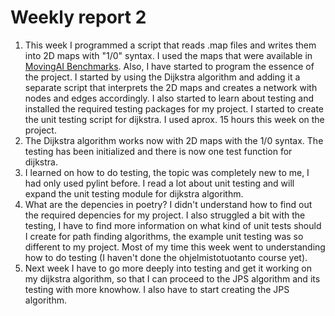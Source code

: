 # Weekly report 2

1. This week I programmed a script that reads .map files and writes them into 2D maps with "1/0" syntax. I used the maps that were available in [MovingAI Benchmarks](https://www.movingai.com/benchmarks/street/index.html.). Also, I have started to program the essence of the project. I started by using the Dijkstra algorithm and adding it a separate script that interprets the 2D maps and creates a network with nodes and edges accordingly. I also started to learn about testing and installed the required testing packages for my project. I started to create the unit testing script for dijkstra. I used aprox. 15 hours this week on the project.
2. The Dijkstra algorithm works now with 2D maps with the 1/0 syntax. The testing has been initialized and there is now one test function for dijkstra.
3. I learned on how to do testing, the topic was completely new to me, I had only used pylint before. I read a lot about unit testing and will expand the unit testing module for dijkstra algorithm.
4. What are the depencies in poetry? I didn't understand how to find out the required depencies for my project. I also struggled a bit with the testing, I have to find more information on what kind of unit tests should I create for path finding algorithms, the example unit testing was so different to my project. Most of my time this week went to understanding how to do testing (I haven't done the ohjelmistotuotanto course yet).
5. Next week I have to go more deeply into testing and get it working on my dijkstra algorithm, so that I can proceed to the JPS algorithm and its testing with more knowhow. I also have to start creating the JPS algorithm.
